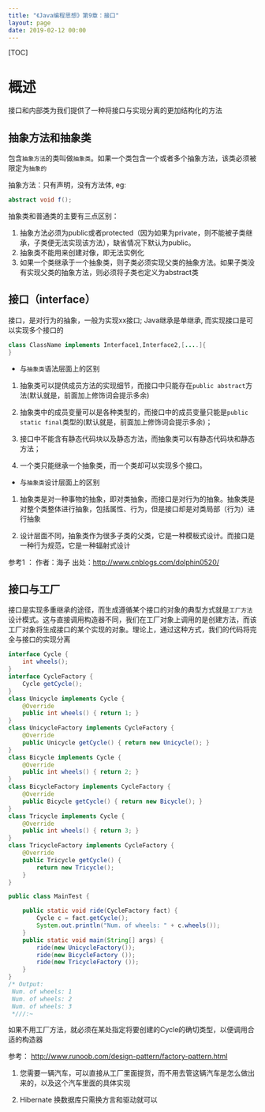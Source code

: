 ```yaml
---
title: "《Java编程思想》第9章：接口"
layout: page
date: 2019-02-12 00:00
---
```


[TOC]

# 概述

接口和内部类为我们提供了一种将接口与实现分离的更加结构化的方法

## 抽象方法和抽象类

包含`抽象方法`的类叫做`抽象类`。如果一个类包含一个或者多个抽象方法，该类必须被限定为`抽象的`

抽象方法：只有声明，没有方法体, eg:

```java
abstract void f();
```

抽象类和普通类的主要有三点区别：

1. 抽象方法必须为public或者protected（因为如果为private，则不能被子类继承，子类便无法实现该方法），缺省情况下默认为public。
2. 抽象类不能用来创建对像，即无法实例化
3. 如果一个类继承于一个抽象类，则子类必须实现父类的抽象方法。如果子类没有实现父类的抽象方法，则必须将子类也定义为abstract类

## 接口（interface）

接口，是对行为的抽象，一般为实现xx接口; Java继承是单继承, 而实现接口是可以实现多个接口的

```java
class ClassName implements Interface1,Interface2,[....]{
}
```

* 与`抽象类`语法层面上的区别

1. 抽象类可以提供成员方法的实现细节，而接口中只能存在`public abstract`方法(默认就是，前面加上修饰词会提示多余)

2. 抽象类中的成员变量可以是各种类型的，而接口中的成员变量只能是`public static final`类型的(默认就是，前面加上修饰词会提示多余)；

3. 接口中不能含有静态代码块以及静态方法，而抽象类可以有静态代码块和静态方法；

4. 一个类只能继承一个抽象类，而一个类却可以实现多个接口。

* 与`抽象类`设计层面上的区别

1. 抽象类是对一种事物的抽象，即对类抽象，而接口是对行为的抽象。抽象类是对整个类整体进行抽象，包括属性、行为，但是接口却是对类局部（行为）进行抽象

2. 设计层面不同，抽象类作为很多子类的父类，它是一种模板式设计。而接口是一种行为规范，它是一种辐射式设计

参考1 ：
作者：海子
出处：http://www.cnblogs.com/dolphin0520/

## 接口与工厂

接口是实现多重继承的途径，而生成遵循某个接口的对象的典型方式就是`工厂方法`设计模式。这与直接调用构造器不同，我们在工厂对象上调用的是创建方法，而该工厂对象将生成接口的某个实现的对象。理论上，通过这种方式，我们的代码将完全与接口的实现分离

```java
interface Cycle {
    int wheels();
}
interface CycleFactory {
    Cycle getCycle();
}
class Unicycle implements Cycle {
    @Override
    public int wheels() { return 1; }
}
class UnicycleFactory implements CycleFactory {
    @Override
    public Unicycle getCycle() { return new Unicycle(); }
}
class Bicycle implements Cycle {
    @Override
    public int wheels() { return 2; }
}
class BicycleFactory implements CycleFactory {
    @Override
    public Bicycle getCycle() { return new Bicycle(); }
}
class Tricycle implements Cycle {
    @Override
    public int wheels() { return 3; }
}
class TricycleFactory implements CycleFactory {
    @Override
    public Tricycle getCycle() {
        return new Tricycle();
    }
}

public class MainTest {

    public static void ride(CycleFactory fact) {
        Cycle c = fact.getCycle();
        System.out.println("Num. of wheels: " + c.wheels());
    }
    public static void main(String[] args) {
        ride(new UnicycleFactory());
        ride(new BicycleFactory ());
        ride(new TricycleFactory ());
    }
}
/* Output:
 Num. of wheels: 1
 Num. of wheels: 2
 Num. of wheels: 3
 *///:~
```

如果不用工厂方法，就必须在某处指定将要创建的Cycle的确切类型，以便调用合适的构造器

参考：
http://www.runoob.com/design-pattern/factory-pattern.html

1. 您需要一辆汽车，可以直接从工厂里面提货，而不用去管这辆汽车是怎么做出来的，以及这个汽车里面的具体实现

2. Hibernate 换数据库只需换方言和驱动就可以
